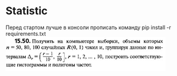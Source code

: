 # Statistic
Перед стартом лучше в консоли прописать команду pip install -r  requirements.txt
![Image of 15,50 task](https://github.com/Forgotalready/Statistic/blob/main/15%2C50.jpg)
